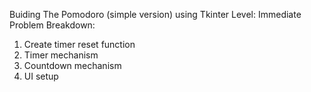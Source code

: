 Buiding The Pomodoro (simple version) using Tkinter
Level: Immediate
Problem Breakdown:
1. Create timer reset function
2. Timer mechanism
3. Countdown mechanism
4. UI setup